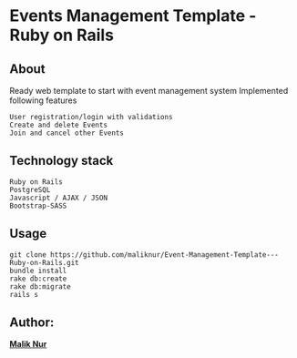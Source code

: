 # Events Management Template - Ruby on Rails

## About 
Ready web template to start with event management system
Implemented following features
```
User registration/login with validations
Create and delete Events
Join and cancel other Events

```

## Technology stack
```
Ruby on Rails
PostgreSQL
Javascript / AJAX / JSON
Bootstrap-SASS

```

## Usage
```
git clone https://github.com/maliknur/Event-Management-Template---Ruby-on-Rails.git
bundle install
rake db:create
rake db:migrate
rails s

```


## Author:
 **[Malik Nur]**

[Malik Nur]: https://www.linkedin.com/in/maliknur


